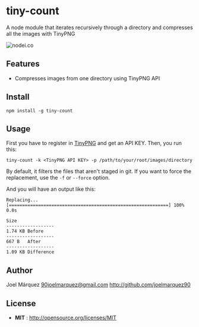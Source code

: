# tiny-count

A node module that iterates recursively through a directory and compresses all the images with TinyPNG

![nodei.co](https://nodei.co/npm/tiny-count.png?downloads=true&downloadRank=true&stars=true)

## Features

 - Compresses images from one directory using TinyPNG API

## Install

`npm install -g tiny-count`

## Usage

First you have to register in [TinyPNG](tinypng.com) and get an API KEY. Then, you run this:

`tiny-count -k <TinyPNG API KEY> -p /path/to/your/root/images/directory`

By default, it filters the files that aren't staged in git. If you want to force the replacement, use the `-f` or `--force` option.

And you will have an output like this:

```
Replacing... [============================================================] 100% 0.0s

Size
------------------
1.74 KB	Before
------------------
667 B	After
------------------
1.09 KB	Difference
```

## Author

Joel Márquez <90joelmarquez@gmail.com> http://github.com/joelmarquez90

## License

 - **MIT** : http://opensource.org/licenses/MIT

